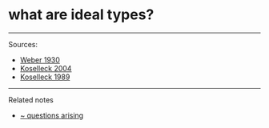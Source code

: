 # what are ideal types?


---
Sources: 
- [Weber  1930](Weber%20%201930.md)
- [Koselleck 2004](Koselleck%202004.md)
- [Koselleck 1989](Koselleck%201989.md)

---

Related notes
- [~ questions arising](~%20questions%20arising.md)

